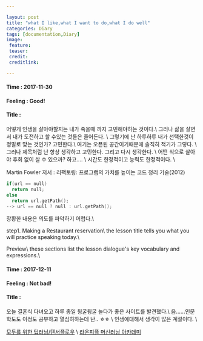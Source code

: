 ```yaml
---

layout: post
title: "what I like,what I want to do,what I do well"
categories: Diary
tags: [documentation,Diary]
image:
 feature:
 teaser:
 credit:
 creditlink:

---
```


#### Time : 2017-11-30
#### Feeling : Good!
#### Title :
어떻게 인생을 살아야할지는 내가 죽을때 까지 고민해야하는 것이다.\\
그러나 삶을 살면서 내가 도전하고 할 수있는 것들은 줄어든다. \\
그렇기에 난 하루하루 내가 선택한것이 정말로 맞는 것인가? 고민한다.\\
여기는 오픈된 공간이기때문에 솔직히 적기가 그렇다. \\
그러나 제목처럼 난 항상 생각하고 고민한다. 그리고 다시 생각한다. \\
어떤 식으로 살아야 후회 없이 살 수 있으까? 하고.... \\
시간도 한정적이고 능력도 한정적이다. \\


Martin Fowler 저서 : 리팩토링: 프로그램의 가치를 높이는 코드 정리 기술(2012)

~~~ c
if(url == null)
  return null;
else
  return url.getPath();
--> url == null ? null : url.getPath();
~~~
장황한 내용은 의도를 파악하기 어렵다.\\

step1. Making a Restaurant reservation\\
the lesson title tells you what you will practice speaking today.\\

Preview\\
these sections list the lesson dialogue's key vocabulary and expressions.\\


#### Time : 2017-12-11
#### Feeling : Not bad!
#### Title :

오늘 결혼식 다녀오고 하루 종일 뒹굴뒹굴 놀다가 좋은 사이트를 발견했다.\\
음......인문학도도 이정도 공부하고 열심히하는데 난.. ㅎㅎ \\
인생에대해서 생각이 많은 계절이다. \\

[모두를 위한 딥러닝/텐서플로우](https://m.blog.naver.com/jahyeha_/221151704818) \\
[라온피플 머신러닝 아카데미](http://laonple.blog.me/220463627091)
